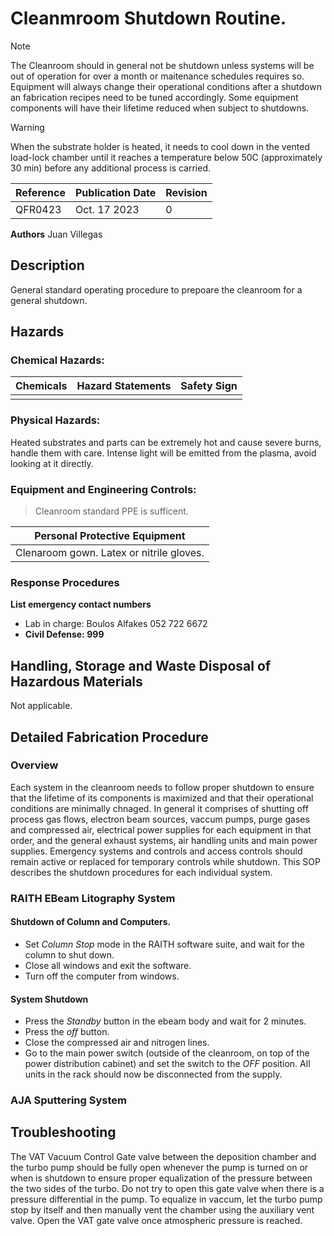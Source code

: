 # Cleanmroom Shutdown Routine.
> [!NOTE]
> The Cleanroom should in general not be shutdown unless systems will be out of operation for over a month or maitenance schedules requires so. Equipment will always change their operational conditions after a shutdown an fabrication recipes need to be tuned accordingly. Some equipment components will have their lifetime reduced when subject to shutdowns.

> [!WARNING]
> When the substrate holder is heated, it needs to cool down in the vented load-lock chamber until it reaches a temperature below 50C (approximately 30 min) before any additional process is carried.

| Reference | Publication Date | Revision |
|----|----|----|
|QFR0423 | Oct. 17 2023 | 0 |


**Authors**
Juan Villegas

##   Description
General standard operating procedure to prepoare the cleanroom for a general shutdown.

##   Hazards
### Chemical Hazards:
|Chemicals|**Hazard Statements**|Safety Sign|
|---|---|---|
|  |  |  |

### Physical Hazards:
Heated substrates and parts can be extremely hot and cause severe burns, handle them with care. Intense light will be emitted from the plasma, avoid looking at it directly. 

### Equipment and Engineering Controls:
> Cleanroom standard PPE is sufficent.

|Personal Protective Equipment |
|---|
| Clenaroom gown. Latex or nitrile gloves.|

### Response Procedures

**List emergency contact numbers**
- Lab in charge: Boulos Alfakes 052 722 6672
- **Civil Defense: 999**

## Handling, Storage and Waste Disposal of Hazardous Materials
Not applicable.

## Detailed Fabrication Procedure
### Overview
Each system in the cleanroom needs to follow proper shutdown to ensure that the lifetime of its components is maximized and that their operational conditions are minimally chnaged. 
In general it comprises of shutting off process gas flows, electron beam sources, vaccum pumps, purge gases and compressed air, electrical power supplies for each equipment in that order, and the general exhaust systems, air handling units and main power supplies. 
Emergency systems and controls and access controls should remain active or replaced for temporary controls while shutdown.
This SOP describes the shutdown procedures for each individual system.

### RAITH EBeam Litography System
#### Shutdown of Column and Computers.
- Set *Column Stop* mode in the RAITH software suite, and wait for the column to shut down.
- Close all windows and exit the software.
- Turn off the computer from windows.
#### System Shutdown
- Press the *Standby* button in the ebeam body and wait for 2 minutes.
- Press the *off* button.
- Close the compressed air and nitrogen lines.
- Go to the main power switch (outside of the cleanroom, on top of the power distribution cabinet) and set the switch to the *OFF* position. All units in the rack should now be disconnected from the supply.

### AJA Sputtering System



## Troubleshooting
The VAT Vacuum Control Gate valve between the deposition chamber and the turbo pump should be fully open whenever the pump is turned on or when is shutdown to ensure proper equalization of the pressure between the two sides of the turbo. Do not try to open this gate valve when there is a pressure differential in the pump. To equalize in vaccum, let the turbo pump stop by itself and then manually vent the chamber using the auxiliary vent valve. Open the VAT gate valve once atmospheric pressure is reached.
